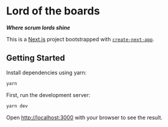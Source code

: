 # Lord of the boards

**_Where scrum lords shine_**

This is a [Next.js](https://nextjs.org/) project bootstrapped with [`create-next-app`](https://github.com/vercel/next.js/tree/canary/packages/create-next-app).

## Getting Started

Install dependencies using yarn:

```bash
yarn
```

First, run the development server:

```bash
yarn dev
```

Open [http://localhost:3000](http://localhost:3000) with your browser to see the result.

